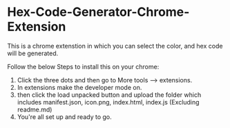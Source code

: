 # Hex-Code-Generator-Chrome-Extension
This is a chrome extenstion in which you can select the color, and hex code will be generated.

Follow the below Steps to install this on your chrome:
1. Click the three dots and then go to More tools --> extensions.
2. In extensions make the developer mode on.
3. then click the load unpacked button and upload the folder which includes manifest.json, icon.png, index.html, index.js (Excluding readme.md)
4. You're all set up and ready to go.
